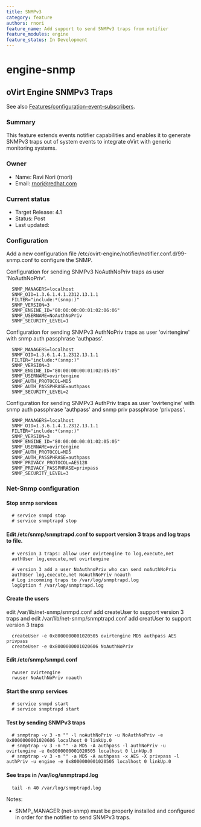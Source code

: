 ```yaml
---
title: SNMPv3
category: feature
authors: rnori
feature_name: Add support to send SNMPv3 traps from notifier
feature_modules: engine
feature_status: In Development
---
```

# engine-snmp

## oVirt Engine SNMPv3 Traps

See also [Features/configuration-event-subscribers](/develop/developer-guide/events/configuration-event-subscribers/).

### Summary

This feature extends events notifier capabilities and enables it to generate SNMPv3 traps out of system events to integrate oVirt with generic monitoring systems.

### Owner

*   Name: Ravi Nori (rnori)
*   Email: <rnori@redhat.com>

### Current status

*   Target Release: 4.1
*   Status: Post
*   Last updated: 

### Configuration

Add a new configuration file /etc/ovirt-engine/notifier/notifier.conf.d/99-snmp.conf to configure the SNMP.

Configuration for sending SNMPv3 NoAuthNoPriv traps as user 'NoAuthNoPriv'.

      SNMP_MANAGERS=localhost
      SNMP_OID=1.3.6.1.4.1.2312.13.1.1
      FILTER="include:*(snmp:)"
      SNMP_VERSION=3
      SNMP_ENGINE_ID="80:00:00:00:01:02:06:06"
      SNMP_USERNAME=NoAuthNoPriv
      SNMP_SECURITY_LEVEL=1

Configuration for sending SNMPv3 AuthNoPriv traps as user 'ovirtengine' with snmp auth passphrase 'authpass'.

      SNMP_MANAGERS=localhost
      SNMP_OID=1.3.6.1.4.1.2312.13.1.1
      FILTER="include:*(snmp:)"
      SNMP_VERSION=3
      SNMP_ENGINE_ID="80:00:00:00:01:02:05:05"
      SNMP_USERNAME=ovirtengine
      SNMP_AUTH_PROTOCOL=MD5
      SNMP_AUTH_PASSPHRASE=authpass
      SNMP_SECURITY_LEVEL=2

Configuration for sending SNMPv3 AuthPriv traps as user 'ovirtengine'  with snmp auth passphrase 'authpass' and snmp priv passphrase 'privpass'.

      SNMP_MANAGERS=localhost
      SNMP_OID=1.3.6.1.4.1.2312.13.1.1
      FILTER="include:*(snmp:)"
      SNMP_VERSION=3
      SNMP_ENGINE_ID="80:00:00:00:01:02:05:05"
      SNMP_USERNAME=ovirtengine
      SNMP_AUTH_PROTOCOL=MD5
      SNMP_AUTH_PASSPHRASE=authpass
      SNMP_PRIVACY_PROTOCOL=AES128
      SNMP_PRIVACY_PASSPHRASE=privpass
      SNMP_SECURITY_LEVEL=3


### Net-Snmp configuration

#### Stop snmp services

      # service snmpd stop
      # service snmptrapd stop

#### Edit /etc/snmp/snmptrapd.conf to support version 3 traps and log traps to file.

      # version 3 traps: allow user ovirtengine to log,execute,net
      authUser log,execute,net ovirtengine
      
      # version 3 add a user NoAuthnoPriv who can send noAuthNoPriv 
      authUser log,execute,net NoAuthNoPriv noauth
      # Log incomming traps to /var/log/snmptrapd.log
      logOption f /var/log/snmptrapd.log


#### Create the users

edit /var/lib/net-snmp/snmpd.conf add createUser to support version 3 traps
and 
edit /var/lib/net-snmp/snmptrapd.conf add creatUser to support version 3 traps

      createUser -e 0x8000000001020505 ovirtengine MD5 authpass AES privpass
      createUser -e 0x8000000001020606 NoAuthNoPriv
  
#### Edit /etc/snmp/snmpd.conf

      rwuser ovirtengine
      rwuser NoAuthNoPriv noauth

#### Start the snmp services

      # service snmpd start
      # service snmptrapd start

#### Test by sending SNMPv3 traps

      # snmptrap -v 3 -n "" -l noAuthNoPriv -u NoAuthNoPriv -e 0x8000000001020606 localhost 0 linkUp.0
      # snmptrap -v 3 -n "" -a MD5 -A authpass -l authNoPriv -u ovirtengine -e 0x8000000001020505 localhost 0 linkUp.0
      # snmptrap -v 3 -n "" -a MD5 -A authpass -x AES -X privpass -l authPriv -u engine -e 0x8000000001020505 localhost 0 linkUp.0


#### See traps in /var/log/snmptrapd.log

      tail -n 40 /var/log/snmptrapd.log


  Notes:

*   SNMP_MANAGER (net-snmp) must be properly installed and configured in order for the notifier to send SNMPv3 traps.
